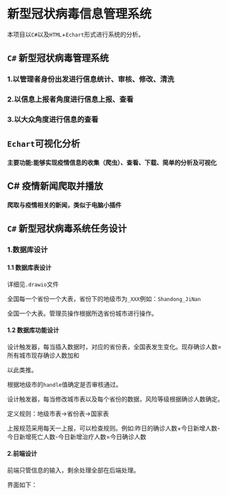 # 新型冠状病毒信息管理系统
本项目以`C#`以及`HTML`+`Echart`形式进行系统的分析。

## `C#` 新型冠状病毒管理系统

### 1.以管理者身份出发进行信息统计、审核、修改、清洗

### 2.以信息上报者角度进行信息上报、查看

### 3.以大众角度进行信息的查看

## `Echart`可视化分析

#### 主要功能:能够实现疫情信息的收集（爬虫）、查看、下载、简单的分析及可视化

## C# 疫情新闻爬取并播放

#### 爬取与疫情相关的新闻，类似于电脑小插件

## `C#` 新型冠状病毒系统任务设计

### 1.数据库设计

#### 1.1 数据库表设计

详细见`.drawio`文件

全国每一个省份一个大表，省份下的地级市为`_XXX`例如：`Shandong_JiNan`

全国一个大表。管理员操作根据所选省份城市进行操作。

#### 1.2 数据库功能设计

设计触发器，每当插入数据时，对应的省份表，全国表发生变化。现存确诊人数=所有城市现存确诊人数加和

以此类推。

根据地级市的`handle`值确定是否审核通过。

设计触发器，每当修改城市表以及每个省份的数据，风险等级根据确诊人数确定。

定义规则：地级市表->省份表->国家表

上报规范采用每天一上报，可以检查规则。例如:昨日的确诊人数+今日新增人数-今日新增死亡人数-今日新增治疗人数=今日确诊人数

#### 2.前端设计

前端只管信息的输入，剩余处理全部在后端处理。

界面如下：

